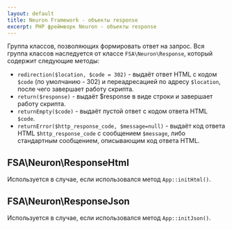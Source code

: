 ```yaml
---
layout: default
title: Neuron Framework - объекты response
excerpt: PHP фреймворк Neuron - объекты response
---
```


Группа классов, позволяющих формировать ответ на запрос. Вся группа классов наследуется от классе `FSA\Neuron\Response`, который содержит следующие методы:

* `redirection($location, $code = 302)` - выдаёт ответ HTML с кодом `$code` (по умолчанию - 302) и переадресацией по адресу `$location`, после чего завершает работу скрипта.
* `return($response)` - выдаёт $response в виде строки и завершает работу скрипта.
* `returnEmpty($code)` - выдаёт пустой ответ с кодом ответа HTML `$code`.
* `returnError($http_response_code, $message=null)` - выдаёт код ответа HTML `$http_response_code` с сообщением `$message`, либо стандартным сообщением, описывающим код ответа HTML.

## FSA\Neuron\ResponseHtml

Используется в случае, если использовался метод `App::initHtml()`.

## FSA\Neuron\ResponseJson

Используется в случае, если использовался метод `App::initJson()`.
